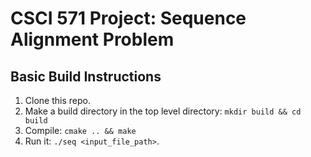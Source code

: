 # CSCI 571 Project: Sequence Alignment Problem

## Basic Build Instructions

1. Clone this repo.
2. Make a build directory in the top level directory: `mkdir build && cd build`
3. Compile: `cmake .. && make`
4. Run it: `./seq <input_file_path>`.